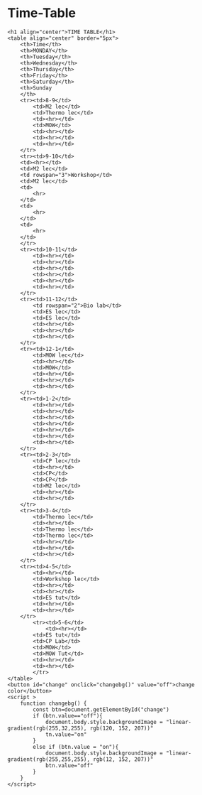 # Time-Table

<html>
<Head>
</Head>
<body>
    <style>
html {
    height: 100%;
}

body {
    background-image: linear-gradient(rgb(255,255,255), rgb(12, 152, 207));
    text-align: center;
} 
    </style>
    
    <h1 align="center">TIME TABLE</h1>
    <table align="center" border="5px">
        <th>Time</th>
        <th>MONDAY</th>
        <th>Tuesday</th>
        <th>Wednesday</th>
        <th>Thursday</th>
        <th>Friday</th>
        <th>Saturday</th>
        <th>Sunday
        </th>
        <tr><td>8-9</td>
            <td>M2 lec</td>
            <td>Thermo lec</td>
            <td><hr></td>
            <td>MOW</td>
            <td><hr></td>
            <td><hr></td>
            <td><hr></td>
        </tr>
        <tr><td>9-10</td>
        <td><hr></td>
        <td>M2 lec</td>
        <td rowspan="3">Workshop</td>
        <td>M2 lec</td>
        <td>
            <hr>
        </td>
        <td>
            <hr>
        </td>
        <td>
            <hr>
        </td>
        </tr>
        <tr><td>10-11</td>
            <td><hr></td>
            <td><hr></td>
            <td><hr></td>
            <td><hr></td>
            <td><hr></td>
            <td><hr></td>
        </tr>
        <tr><td>11-12</td>
            <td rowspan="2">Bio lab</td>
            <td>ES lec</td>
            <td>ES lec</td>
            <td><hr></td>
            <td><hr></td>
            <td><hr></td>
        </tr>
        <tr><td>12-1</td>
            <td>MOW lec</td>
            <td><hr></td>
            <td>MOW</td>
            <td><hr></td>
            <td><hr></td>
            <td><hr></td>
        </tr>
        <tr><td>1-2</td>
            <td><hr></td>
            <td><hr></td>
            <td><hr></td>
            <td><hr></td>
            <td><hr></td>
            <td><hr></td>
            <td><hr></td>
        </tr>
        <tr><td>2-3</td>
            <td>CP lec</td>
            <td><hr></td>
            <td>CP</td>
            <td>CP</td>
            <td>M2 lec</td>
            <td><hr></td>
            <td><hr></td>
        </tr>
        <tr><td>3-4</td>
            <td>Thermo lec</td>
            <td><hr></td>
            <td>Thermo lec</td>
            <td>Thermo lec</td>
            <td><hr></td>
            <td><hr></td>
            <td><hr></td>
        </tr>
        <tr><td>4-5</td>
            <td><hr></td>
            <td>Workshop lec</td>
            <td><hr></td>
            <td><hr></td>
            <td>ES tut</td>
            <td><hr></td>
            <td><hr></td>
        </tr>
            <tr><td>5-6</td>
                <td><hr></td>
            <td>ES tut</td>
            <td>CP Lab</td>
            <td>MOW</td>
            <td>MOW Tut</td>
            <td><hr></td>
            <td><hr></td>
            </tr>
    </table>
    <button id="change" onclick="changebg()" value="off">change color</button>
    <script >
        function changebg() {
            const btn=document.getElementById("change")
            if (btn.value=="off"){
                document.body.style.backgroundImage = "linear-gradient(rgb(255,32,255), rgb(120, 152, 207))"
                tn.value="on"
            }
            else if (btn.value = "on"){
                document.body.style.backgroundImage = "linear-gradient(rgb(255,255,255), rgb(12, 152, 207))"
                btn.value="off"
            }
        }
    </script>
 </body>  

</html>




